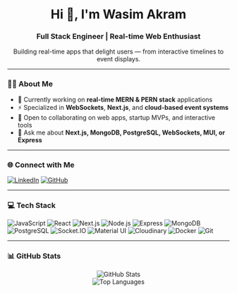 <h1 align="center">Hi 👋, I'm Wasim Akram</h1>
<h3 align="center">Full Stack Engineer | Real-time Web Enthusiast</h3>

<p align="center">Building real-time apps that delight users — from interactive timelines to event displays.</p>

---

### 🧑‍💻 About Me

- 🔭 Currently working on **real-time MERN & PERN stack** applications
- ⚡ Specialized in **WebSockets**, **Next.js**, and **cloud-based event systems**
- 🤝 Open to collaborating on web apps, startup MVPs, and interactive tools
- 💬 Ask me about **Next.js, MongoDB, PostgreSQL, WebSockets, MUI, or Express**

---

### 🌐 Connect with Me

[![LinkedIn](https://img.shields.io/badge/-LinkedIn-blue?style=flat-square&logo=linkedin)](https://www.linkedin.com/in/wasimakram516/)
[![GitHub](https://img.shields.io/badge/-GitHub-black?style=flat-square&logo=github)](https://github.com/wasimakram516)

---

### 💻 Tech Stack

![JavaScript](https://img.shields.io/badge/-JavaScript-F7DF1E?style=flat-square&logo=javascript&logoColor=black)
![React](https://img.shields.io/badge/-React-61DAFB?style=flat-square&logo=react&logoColor=white)
![Next.js](https://img.shields.io/badge/-Next.js-000?style=flat-square&logo=nextdotjs)
![Node.js](https://img.shields.io/badge/-Node.js-339933?style=flat-square&logo=nodedotjs&logoColor=white)
![Express](https://img.shields.io/badge/-Express-000?style=flat-square&logo=express&logoColor=white)
![MongoDB](https://img.shields.io/badge/-MongoDB-47A248?style=flat-square&logo=mongodb&logoColor=white)
![PostgreSQL](https://img.shields.io/badge/-PostgreSQL-336791?style=flat-square&logo=postgresql&logoColor=white)
![Socket.IO](https://img.shields.io/badge/-Socket.io-010101?style=flat-square&logo=socket.io)
![Material UI](https://img.shields.io/badge/-MUI-007FFF?style=flat-square&logo=mui&logoColor=white)
![Cloudinary](https://img.shields.io/badge/-Cloudinary-3448C5?style=flat-square&logo=cloudinary)
![Docker](https://img.shields.io/badge/-Docker-2496ED?style=flat-square&logo=docker)
![Git](https://img.shields.io/badge/-Git-F05032?style=flat-square&logo=git&logoColor=white)

---

### 📊 GitHub Stats

<p align="center">
  <img src="https://github-readme-stats.vercel.app/api?username=wasimakram516&show_icons=true&theme=github_dark&hide_border=true" alt="GitHub Stats" />
  <br />
  <img src="https://github-readme-stats.vercel.app/api/top-langs/?username=wasimakram516&layout=compact&theme=github_dark&hide_border=true" alt="Top Languages" />
</p>
